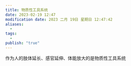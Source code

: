 ```yaml
---
title: 物质性工具系统
date: 2023-02-19 12:47
modification date: 2023 二月 19日 星期日 12:47:42
aliases:
  - 
tags:
  - 
publish: "true"
---
```


作为人的肢体延长、感官延伸、体能放大的是物质性工具系统